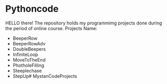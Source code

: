 # Pythoncode
HELLO there! The repository holds my programmimg projects done during the period of online course.
Projects Name:
- BeeperRow
- BeeperRowAdv
- DoubleBeepers
- InfiniteLoop
- MoveToTheEnd
- PhotholeFilling
- Steeplechase
- StepUp# MystanCodeProjects
